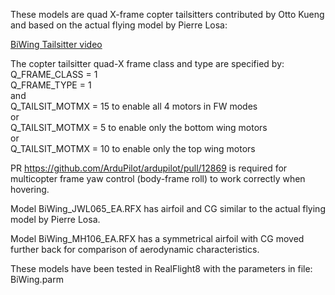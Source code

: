 These models are quad X-frame copter tailsitters contributed by Otto Kueng and based on the actual flying model by Pierre Losa:

[BiWing Tailsitter video](https://youtu.be/3nS2AodrGPQ)

The copter tailsitter quad-X frame class and type are specified by:<br />
Q_FRAME_CLASS = 1<br />
Q_FRAME_TYPE = 1<br />
and<br />
Q_TAILSIT_MOTMX = 15 to enable all 4 motors in FW modes<br />
or<br />
Q_TAILSIT_MOTMX = 5 to enable only the bottom wing motors<br />
or<br />
Q_TAILSIT_MOTMX = 10 to enable only the top wing motors


PR https://github.com/ArduPilot/ardupilot/pull/12869 is required for multicopter frame yaw control (body-frame roll) to work correctly when hovering.

Model BiWing_JWL065_EA.RFX has airfoil and CG similar to the actual flying model by Pierre Losa.

Model BiWing_MH106_EA.RFX has a symmetrical airfoil with CG moved further back for comparison of aerodynamic characteristics. 

These models have been tested in RealFlight8 with the parameters in file: BiWing.parm
